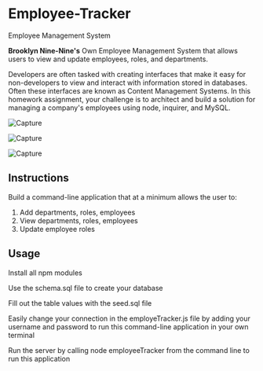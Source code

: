 # Employee-Tracker
Employee Management System

**Brooklyn Nine-Nine's** Own Employee Management System that allows users to view and update employees, roles, and departments.

Developers are often tasked with creating interfaces that make it easy for non-developers to view and interact with information stored in databases. Often these interfaces are known as Content Management Systems. In this homework assignment, your challenge is to architect and build a solution for managing a company's employees using node, inquirer, and MySQL.

![Capture](https://user-images.githubusercontent.com/56567819/73513284-94541700-43b2-11ea-9144-60a645a9dcb5.PNG)

![Capture](https://user-images.githubusercontent.com/56567819/73513326-ad5cc800-43b2-11ea-8032-333c05554779.PNG)

![Capture](https://user-images.githubusercontent.com/56567819/73513362-ce251d80-43b2-11ea-90c2-5e257e1581ca.PNG)

## Instructions

Build a command-line application that at a minimum allows the user to:

1. Add departments, roles, employees
2. View departments, roles, employees
3. Update employee roles

## Usage

Install all npm modules

Use the schema.sql file to create your database

Fill out the table values with the seed.sql file 

Easily change your connection in the employeTracker.js file by adding your username and password to run this command-line application in your own terminal

Run the server by calling node employeeTracker from the command line to run this application
